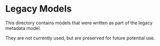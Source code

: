 # Legacy Models 

This directory contains models that were written as part of the legacy metadata model.

They are not currently used, but are preserved for future potential use.
